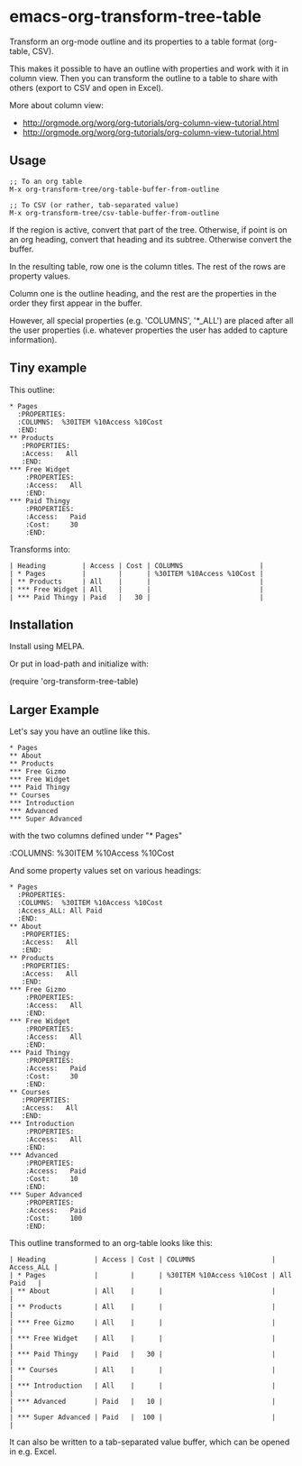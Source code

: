 emacs-org-transform-tree-table
==============================

Transform an org-mode outline and its properties to a table format
(org-table, CSV).

This makes it possible to have an outline with properties and work
with it in column view. Then you can transform the outline to a table
to share with others (export to CSV and open in Excel).

More about column view:

* http://orgmode.org/worg/org-tutorials/org-column-view-tutorial.html
* http://orgmode.org/worg/org-tutorials/org-column-view-tutorial.html


## Usage

    ;; To an org table
    M-x org-transform-tree/org-table-buffer-from-outline

    ;; To CSV (or rather, tab-separated value)
    M-x org-transform-tree/csv-table-buffer-from-outline

If the region is active, convert that part of the
tree. Otherwise, if point is on an org heading, convert that
heading and its subtree. Otherwise convert the buffer.

In the resulting table, row one is the column titles. The rest of
the rows are property values.

Column one is the outline heading, and the rest are the
properties in the order they first appear in the buffer.

However, all special properties (e.g. 'COLUMNS', '*_ALL') are
placed after all the user properties (i.e. whatever properties
the user has added to capture information).


## Tiny example

This outline:

    * Pages
      :PROPERTIES:
      :COLUMNS:  %30ITEM %10Access %10Cost
      :END:
    ** Products
       :PROPERTIES:
       :Access:   All
       :END:
    *** Free Widget
        :PROPERTIES:
        :Access:   All
        :END:
    *** Paid Thingy
        :PROPERTIES:
        :Access:   Paid
        :Cost:     30
        :END:

Transforms into:

    | Heading         | Access | Cost | COLUMNS                   |
    | * Pages         |        |      | %30ITEM %10Access %10Cost |
    | ** Products     | All    |      |                           |
    | *** Free Widget | All    |      |                           |
    | *** Paid Thingy | Paid   |   30 |                           |



## Installation

Install using MELPA.

Or put in load-path and initialize with:

   (require 'org-transform-tree-table)



## Larger Example

Let's say you have an outline like this.

    * Pages
    ** About
    ** Products
    *** Free Gizmo
    *** Free Widget
    *** Paid Thingy
    ** Courses
    *** Introduction
    *** Advanced
    *** Super Advanced

with the two columns defined under "* Pages"

  :COLUMNS:  %30ITEM %10Access %10Cost

And some property values set on various headings:

    * Pages
      :PROPERTIES:
      :COLUMNS:  %30ITEM %10Access %10Cost
      :Access_ALL: All Paid
      :END:
    ** About
       :PROPERTIES:
       :Access:   All
       :END:
    ** Products
       :PROPERTIES:
       :Access:   All
       :END:
    *** Free Gizmo
        :PROPERTIES:
        :Access:   All
        :END:
    *** Free Widget
        :PROPERTIES:
        :Access:   All
        :END:
    *** Paid Thingy
        :PROPERTIES:
        :Access:   Paid
        :Cost:     30
        :END:
    ** Courses
       :PROPERTIES:
       :Access:   All
       :END:
    *** Introduction
        :PROPERTIES:
        :Access:   All
        :END:
    *** Advanced
        :PROPERTIES:
        :Access:   Paid
        :Cost:     10
        :END:
    *** Super Advanced
        :PROPERTIES:
        :Access:   Paid
        :Cost:     100
        :END:


This outline transformed to an org-table looks like this:

    | Heading            | Access | Cost | COLUMNS                   | Access_ALL |
    | * Pages            |        |      | %30ITEM %10Access %10Cost | All Paid   |
    | ** About           | All    |      |                           |            |
    | ** Products        | All    |      |                           |            |
    | *** Free Gizmo     | All    |      |                           |            |
    | *** Free Widget    | All    |      |                           |            |
    | *** Paid Thingy    | Paid   |   30 |                           |            |
    | ** Courses         | All    |      |                           |            |
    | *** Introduction   | All    |      |                           |            |
    | *** Advanced       | Paid   |   10 |                           |            |
    | *** Super Advanced | Paid   |  100 |                           |            |

It can also be written to a tab-separated value buffer, which can be
opened in e.g. Excel.


